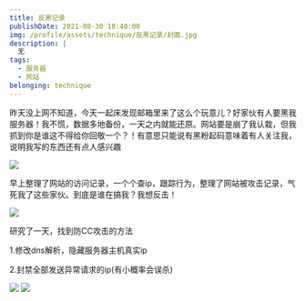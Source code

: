 ```yaml
---
title: 反黑记录
publishDate: 2021-08-30 18:40:00
img: /profile/assets/technique/反黑记录/封面.jpg
description: |
  无
tags:
  - 服务器
  - 网站
belonging: technique
---
```


昨天没上网不知道，今天一起床发现邮箱里来了这么个玩意儿？好家伙有人要黑我服务器！我不慌，数据多地备份，一天之内就能还原。网站要是崩了我认栽，但我抓到你是谁这不得给你回敬一个？！有意思只能说有黑粉起码意味着有人关注我，说明我写的东西还有点人感兴趣

![](/profile/assets/technique/反黑记录/1.jpg)

早上整理了网站的访问记录，一个个查ip，跟踪行为，整理了网站被攻击记录，气死我了这些家伙。到底是谁在搞我？我想反击！

![](/profile/assets/technique/反黑记录/2.jpg)

研究了一天，找到防CC攻击的方法

1.修改dns解析，隐藏服务器主机真实ip

2.封禁全部发送异常请求的ip(有小概率会误杀)

![](/profile/assets/technique/反黑记录/3.jpg)
![](/profile/assets/technique/反黑记录/4.jpg)